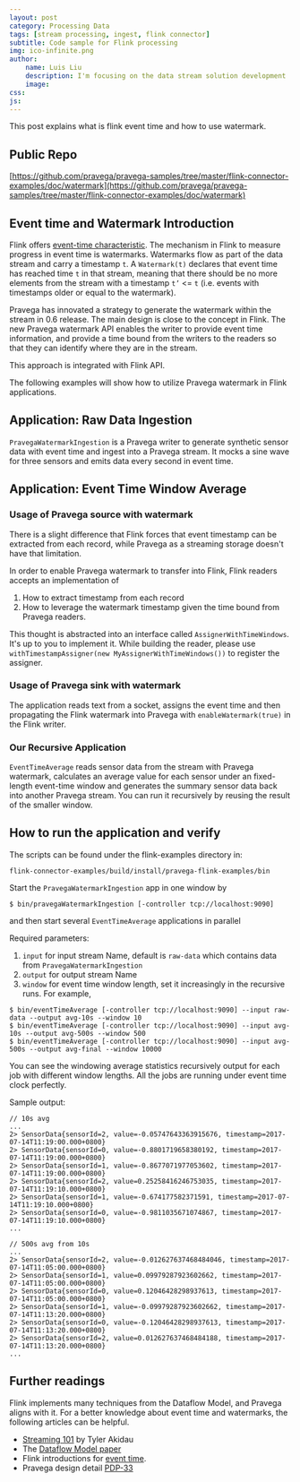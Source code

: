 ```yaml
---
layout: post
category: Processing Data
tags: [stream processing, ingest, flink connector]
subtitle: Code sample for Flink processing
img: ico-infinite.png
author: 
    name: Luis Liu
    description: I'm focusing on the data stream solution development
    image: 
css: 
js: 
---
```

This post explains what is flink event time and how to use watermark.
 
<!--more-->

## Public Repo
[https://github.com/pravega/pravega-samples/tree/master/flink-connector-examples/doc/watermark](https://github.com/pravega/pravega-samples/tree/master/flink-connector-examples/doc/watermark)

## Event time and Watermark Introduction
Flink offers [event-time characteristic](https://ci.apache.org/projects/flink/flink-docs-stable/dev/event_time.html).
The mechanism in Flink to measure progress in event time is watermarks.
Watermarks flow as part of the data stream and carry a timestamp `t`.
A `Watermark(t)` declares that event time has reached time `t` in that stream, meaning that there should be no more elements from the stream with a timestamp `t’` <= `t` 
(i.e. events with timestamps older or equal to the watermark).

Pravega has innovated a strategy to generate the watermark within the stream in 0.6 release.
The main design is close to the concept in Flink.
The new Pravega watermark API enables the writer to provide event time information, and provide a time bound from the writers to the readers so that they can identify where they are in the stream.

This approach is integrated with Flink API.

The following examples will show how to utilize Pravega watermark in Flink applications.

## Application: Raw Data Ingestion

`PravegaWatermarkIngestion` is a Pravega writer to generate synthetic sensor data with event time and ingest into a Pravega stream.
It mocks a sine wave for three sensors and emits data every second in event time.

## Application: Event Time Window Average

### Usage of Pravega source with watermark 
There is a slight difference that Flink forces that event timestamp can be extracted from each record, while Pravega as a streaming storage doesn't have that limitation.

In order to enable Pravega watermark to transfer into Flink, Flink readers accepts an implementation of
1. How to extract timestamp from each record
2. How to leverage the watermark timestamp given the time bound from Pravega readers.

This thought is abstracted into an interface called `AssignerWithTimeWindows`. It's up to you to implement it.
While building the reader, please use `withTimestampAssigner(new MyAssignerWithTimeWindows())` to register the assigner. 

### Usage of Pravega sink with watermark 
The application reads text from a socket, assigns the event time and then propagating the Flink watermark into Pravega with `enableWatermark(true)` in the Flink writer.

### Our Recursive Application
`EventTimeAverage` reads sensor data from the stream with Pravega watermark, calculates an average value for each sensor under an fixed-length event-time window and generates the summary sensor data back into another Pravega stream.
You can run it recursively by reusing the result of the smaller window.

## How to run the application and verify
The scripts can be found under the flink-examples directory in:
```
flink-connector-examples/build/install/pravega-flink-examples/bin
```

Start the `PravegaWatermarkIngestion` app in one window by
```
$ bin/pravegaWatermarkIngestion [-controller tcp://localhost:9090]
```

and then start several `EventTimeAverage` applications in parallel

Required parameters:
1. `input` for input stream Name, default is `raw-data` which contains data from `PravegaWatermarkIngestion`
2. `output` for output stream Name
3. `window` for event time window length, set it increasingly in the recursive runs.
For example,
```
$ bin/eventTimeAverage [-controller tcp://localhost:9090] --input raw-data --output avg-10s --window 10
$ bin/eventTimeAverage [-controller tcp://localhost:9090] --input avg-10s --output avg-500s --window 500
$ bin/eventTimeAverage [-controller tcp://localhost:9090] --input avg-500s --output avg-final --window 10000
```

You can see the windowing average statistics recursively output for each job with different window lengths.
All the jobs are running under event time clock perfectly.

Sample output:

```
// 10s avg
...
2> SensorData{sensorId=2, value=-0.05747643363915676, timestamp=2017-07-14T11:19:00.000+0800}
2> SensorData{sensorId=0, value=-0.8801719658380192, timestamp=2017-07-14T11:19:00.000+0800}
2> SensorData{sensorId=1, value=-0.8677071977053602, timestamp=2017-07-14T11:19:00.000+0800}
2> SensorData{sensorId=2, value=0.25258416246753035, timestamp=2017-07-14T11:19:10.000+0800}
2> SensorData{sensorId=1, value=-0.674177582371591, timestamp=2017-07-14T11:19:10.000+0800}
2> SensorData{sensorId=0, value=-0.9811035671074867, timestamp=2017-07-14T11:19:10.000+0800}
...
```

```
// 500s avg from 10s
...
2> SensorData{sensorId=2, value=-0.012627637468484046, timestamp=2017-07-14T11:05:00.000+0800}
2> SensorData{sensorId=1, value=0.09979287923602662, timestamp=2017-07-14T11:05:00.000+0800}
2> SensorData{sensorId=0, value=0.12046428298937613, timestamp=2017-07-14T11:05:00.000+0800}
2> SensorData{sensorId=1, value=-0.09979287923602662, timestamp=2017-07-14T11:13:20.000+0800}
2> SensorData{sensorId=0, value=-0.12046428298937613, timestamp=2017-07-14T11:13:20.000+0800}
2> SensorData{sensorId=2, value=0.012627637468484188, timestamp=2017-07-14T11:13:20.000+0800}
...
```

## Further readings
Flink implements many techniques from the Dataflow Model, and Pravega aligns with it.
For a better knowledge about event time and watermarks, the following articles can be helpful.

- [Streaming 101](https://www.oreilly.com/ideas/the-world-beyond-batch-streaming-101) by Tyler Akidau
- The [Dataflow Model paper](https://research.google.com/pubs/archive/43864.pdf)
- Flink introductions for [event time](https://ci.apache.org/projects/flink/flink-docs-stable/dev/event_time.html).
- Pravega design detail [PDP-33](https://github.com/pravega/pravega/wiki/PDP-33:-Watermarking)